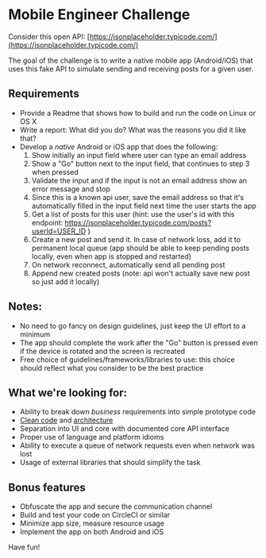 # Mobile Engineer Challenge

Consider this open API: [https://jsonplaceholder.typicode.com/](https://jsonplaceholder.typicode.com/)

The goal of the challenge is to write a native mobile app (Android/iOS) that uses this fake API to simulate
sending and receiving posts for a given user.

## Requirements
- Provide a Readme that shows how to build and run the code on Linux or OS X
- Write a report: What did you do? What was the reasons you did it like that?
- Develop a *native* Android or iOS app that does the following:
  1. Show initially an input field where user can type an email address
  2. Show a "Go" button next to the input field, that continues to step 3 when pressed
  3. Validate the input and if the input is not an email address show an error message and stop
  4. Since this is a known api user, save the email address so that it's automatically filled in the input field next time the user starts the app
  5. Get a list of posts for this user (hint: use the user's id with this endpoint: https://jsonplaceholder.typicode.com/posts?userId=USER_ID )
  6. Create a new post and send it. In case of network loss, add it to permanent local queue (app should be able to keep pending posts locally, even when app is stopped and restarted)
  7. On network reconnect, automatically send all pending post
  8. Append new created posts (note: api won't actually save new post so just add it locally)

## Notes:
- No need to go fancy on design guidelines, just keep the UI effort to a minimum
- The app should complete the work after the "Go" button is pressed even if the device is rotated and the screen is recreated
- Free choice of guidelines/frameworks/libraries to use: this choice should reflect what you consider to be the best practice

## What we're looking for:
- Ability to break down *business* requirements into simple prototype code
- [Clean code](https://www.amazon.com/Clean-Coder-Conduct-Professional-Programmers/dp/0137081073/) and [architecture](https://www.amazon.com/Clean-Architecture-Craftsmans-Software-Structure/dp/0134494164/)
- Separation into UI and core with documented core API interface
- Proper use of language and platform idioms
- Ability to execute a queue of network requests even when network was lost
- Usage of external libraries that should simplify the task

## Bonus features
- Obfuscate the app and secure the communication channel
- Build and test your code on CircleCI or similar
- Minimize app size, measure resource usage
- Implement the app on both Android and iOS

Have fun!
